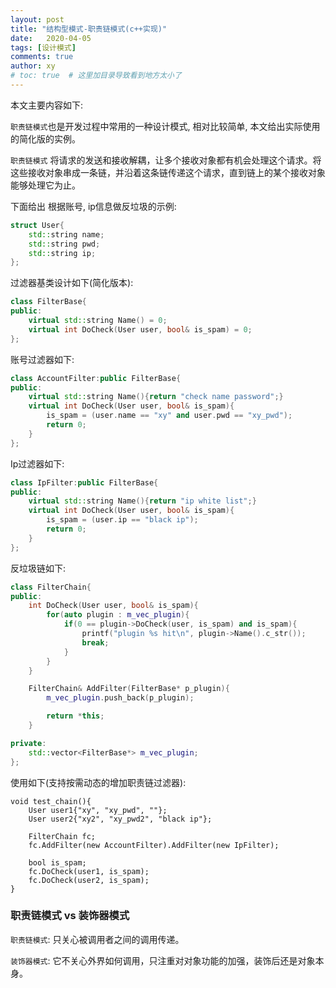 ```yaml
---
layout: post
title: "结构型模式-职责链模式(c++实现)"
date:   2020-04-05
tags: [设计模式]
comments: true
author: xy
# toc: true  # 这里加目录导致看到地方太小了
---
```


本文主要内容如下:

`职责链模式`也是开发过程中常用的一种设计模式, 相对比较简单, 本文给出实际使用的简化版的实例。

`职责链模式` 将请求的发送和接收解耦，让多个接收对象都有机会处理这个请求。将这些接收对象串成一条链，并沿着这条链传递这个请求，直到链上的某个接收对象能够处理它为止。

下面给出 根据账号, ip信息做反垃圾的示例:

```c++
struct User{
    std::string name;
    std::string pwd;
    std::string ip;
};
```

过滤器基类设计如下(简化版本):

```c++
class FilterBase{
public:
    virtual std::string Name() = 0;
    virtual int DoCheck(User user, bool& is_spam) = 0;
};
```

账号过滤器如下:

```c++
class AccountFilter:public FilterBase{
public:
    virtual std::string Name(){return "check name password";}
    virtual int DoCheck(User user, bool& is_spam){
        is_spam = (user.name == "xy" and user.pwd == "xy_pwd");
        return 0;
    }
};
```

Ip过滤器如下:

```c++
class IpFilter:public FilterBase{
public:
    virtual std::string Name(){return "ip white list";}
    virtual int DoCheck(User user, bool& is_spam){
        is_spam = (user.ip == "black ip");
        return 0;
    }
};
```

反垃圾链如下:

```c++
class FilterChain{
public:
    int DoCheck(User user, bool& is_spam){
        for(auto plugin : m_vec_plugin){
            if(0 == plugin->DoCheck(user, is_spam) and is_spam){
                printf("plugin %s hit\n", plugin->Name().c_str());
                break;
            }
        }
    }

    FilterChain& AddFilter(FilterBase* p_plugin){
        m_vec_plugin.push_back(p_plugin);

        return *this;
    }

private:
    std::vector<FilterBase*> m_vec_plugin;
};
```

使用如下(支持按需动态的增加职责链过滤器):

```
void test_chain(){
    User user1{"xy", "xy_pwd", ""};
    User user2{"xy2", "xy_pwd2", "black ip"};

    FilterChain fc;
    fc.AddFilter(new AccountFilter).AddFilter(new IpFilter);

    bool is_spam;
    fc.DoCheck(user1, is_spam);
    fc.DoCheck(user2, is_spam);
}
```

### 职责链模式 vs 装饰器模式

`职责链模式`: 只关心被调用者之间的调用传递。

`装饰器模式`: 它不关心外界如何调用，只注重对对象功能的加强，装饰后还是对象本身。
